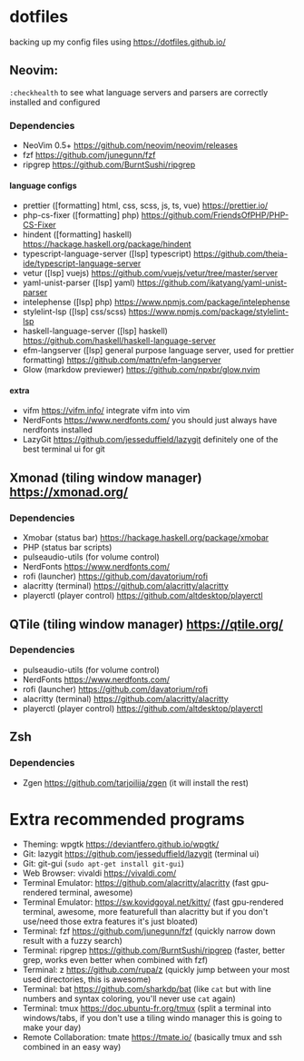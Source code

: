 # dotfiles
backing up my config files using https://dotfiles.github.io/
## Neovim:
`:checkhealth` to see what language servers and parsers are correctly installed and configured
### Dependencies
- NeoVim 0.5+ https://github.com/neovim/neovim/releases
- fzf https://github.com/junegunn/fzf
- ripgrep https://github.com/BurntSushi/ripgrep
#### language configs
- prettier ([formatting] html, css, scss, js, ts, vue) https://prettier.io/
- php-cs-fixer ([formatting] php) https://github.com/FriendsOfPHP/PHP-CS-Fixer
- hindent ([formatting] haskell) https://hackage.haskell.org/package/hindent
- typescript-language-server ([lsp] typescript) https://github.com/theia-ide/typescript-language-server
- vetur ([lsp] vuejs) https://github.com/vuejs/vetur/tree/master/server
- yaml-unist-parser ([lsp] yaml) https://github.com/ikatyang/yaml-unist-parser
- intelephense ([lsp] php) https://www.npmjs.com/package/intelephense
- stylelint-lsp ([lsp] css/scss) https://www.npmjs.com/package/stylelint-lsp
- haskell-language-server ([lsp] haskell) https://github.com/haskell/haskell-language-server
- efm-langserver ([lsp] general purpose language server, used for prettier formatting) https://github.com/mattn/efm-langserver
- Glow (markdow previewer) https://github.com/npxbr/glow.nvim
#### extra
- vifm https://vifm.info/ integrate vifm into vim
- NerdFonts https://www.nerdfonts.com/ you should just always have nerdfonts installed
- LazyGit https://github.com/jesseduffield/lazygit definitely one of the best terminal ui for git
## Xmonad (tiling window manager) https://xmonad.org/
### Dependencies
- Xmobar (status bar) https://hackage.haskell.org/package/xmobar
- PHP (status bar scripts)
- pulseaudio-utils (for volume control)
- NerdFonts https://www.nerdfonts.com/
- rofi (launcher) https://github.com/davatorium/rofi
- alacritty (terminal) https://github.com/alacritty/alacritty
- playerctl (player control) https://github.com/altdesktop/playerctl
## QTile (tiling window manager) https://qtile.org/
### Dependencies
- pulseaudio-utils (for volume control)
- NerdFonts https://www.nerdfonts.com/
- rofi (launcher) https://github.com/davatorium/rofi
- alacritty (terminal) https://github.com/alacritty/alacritty
- playerctl (player control) https://github.com/altdesktop/playerctl
## Zsh
### Dependencies
- Zgen https://github.com/tarjoilija/zgen (it will install the rest)
# Extra recommended programs
- Theming: wpgtk https://deviantfero.github.io/wpgtk/
- Git: lazygit https://github.com/jesseduffield/lazygit (terminal ui)
- Git: git-gui (`sudo apt-get install git-gui`)
- Web Browser: vivaldi https://vivaldi.com/
- Terminal Emulator: https://github.com/alacritty/alacritty (fast gpu-rendered terminal, awesome)
- Terminal Emulator: https://sw.kovidgoyal.net/kitty/ (fast gpu-rendered terminal, awesome, more featurefull than alacritty but if you don't use/need those extra features it's just bloated)
- Terminal: fzf https://github.com/junegunn/fzf (quickly narrow down result with a fuzzy search)
- Terminal: ripgrep https://github.com/BurntSushi/ripgrep (faster, better grep, works even better when combined with fzf)
- Terminal: z https://github.com/rupa/z (quickly jump between your most used directories, this is awesome)
- Terminal: bat https://github.com/sharkdp/bat (like `cat` but with line numbers and syntax coloring, you'll never use `cat` again)
- Terminal: tmux https://doc.ubuntu-fr.org/tmux (split a terminal into windows/tabs, if you don't use a tiling windo manager this is going to make your day)
- Remote Collaboration: tmate https://tmate.io/ (basically tmux and ssh combined in an easy way)


